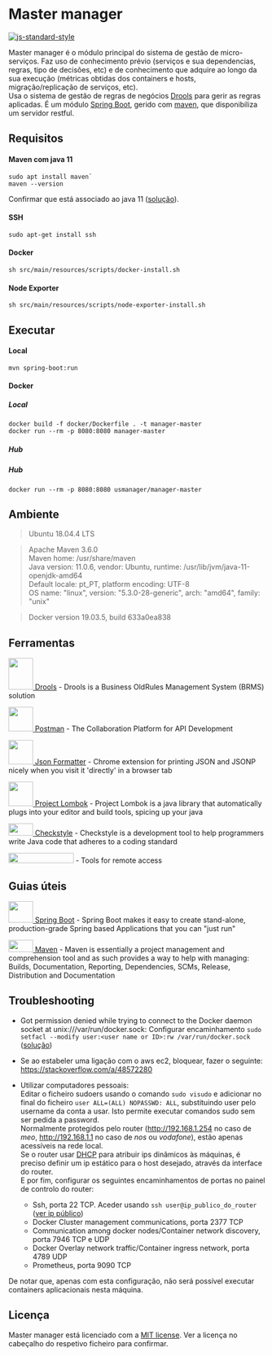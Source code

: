 # Master manager   

[![js-standard-style](https://img.shields.io/badge/code%20style-checkstyle-brightgreen.svg)](https://checkstyle.org/)

Master manager é o módulo principal do sistema de gestão de micro-serviços.
Faz uso de conhecimento prévio (serviços e sua dependencias, regras, tipo de decisões, etc) e de conhecimento que adquire ao longo da sua execução (métricas obtidas dos containers e hosts, migração/replicação de serviços, etc).  
Usa o sistema de gestão de regras de negócios [Drools](https://www.drools.org/) para gerir as regras aplicadas. 
É um módulo [Spring Boot](https://spring.io/projects/spring-boot), gerido com [maven](https://maven.apache.org/), que disponibiliza um servidor restful.

## Requisitos

#### Maven com java 11  
```shell script
sudo apt install maven`  
maven --version
```
Confirmar que está associado ao java 11 ([solução](https://stackoverflow.com/a/49988988)).
 
#### SSH
```shell script
sudo apt-get install ssh
```

#### Docker
```shell script
sh src/main/resources/scripts/docker-install.sh
```

#### Node Exporter
```shell script
sh src/main/resources/scripts/node-exporter-install.sh
``` 

## Executar

#### Local
```shell script
mvn spring-boot:run
```

#### Docker

##### Local
```shell script
docker build -f docker/Dockerfile . -t manager-master
docker run --rm -p 8080:8080 manager-master
```

##### Hub
##### Hub
```shell script
docker run --rm -p 8080:8080 usmanager/manager-master
```

## Ambiente

>Ubuntu 18.04.4 LTS

>Apache Maven 3.6.0  
 Maven home: /usr/share/maven  
 Java version: 11.0.6, vendor: Ubuntu, runtime: /usr/lib/jvm/java-11-openjdk-amd64  
 Default locale: pt_PT, platform encoding: UTF-8  
 OS name: "linux", version: "5.3.0-28-generic", arch: "amd64", family: "unix"

>Docker version 19.03.5, build 633a0ea838

## Ferramentas

[<img src="https://i.imgur.com/71OViyN.png" alt="" width="48" height="62"> Drools](https://www.drools.org/) - Drools is a Business OldRules Management System (BRMS) solution

[<img src="https://i.imgur.com/DBrGTaL.png" alt="" width="48" height="48"> Postman](https://www.postman.com/) - The Collaboration Platform for API Development

[<img src="https://i.imgur.com/M7dKRag.png" alt="" width="48" height="48"> Json Formatter](https://github.com/callumlocke/json-formatter) - Chrome extension for printing JSON and JSONP nicely when you visit it 'directly' in a browser tab

[<img src="https://i.imgur.com/JCWN9oL.png" alt="" width="48" height="48"> Project Lombok](https://projectlombok.org/) - Project Lombok is a java library that automatically plugs into your editor and build tools, spicing up your java

[<img src="https://i.imgur.com/6f2iyaR.png" alt="" width="48" height="24"> Checkstyle](https://checkstyle.org/) - Checkstyle is a development tool to help programmers write Java code that adheres to a coding standard

[<img src="https://upload.wikimedia.org/wikipedia/commons/thumb/3/3d/SSH_Communications_Security_logo.svg/1280px-SSH_Communications_Security_logo.svg.png" alt="" alt="" width="128" height="20">](https://www.ssh.com/ssh/command) - Tools for remote access

## Guias úteis
[<img src="https://i.imgur.com/WDbhA08.png" alt="" width="48" height="42"> Spring Boot](https://spring.io/projects/spring-boot) - Spring Boot makes it easy to create stand-alone, production-grade Spring based Applications that you can "just run" 

<!--[<img src="https://i.imgur.com/ei7nKF5.png" alt="" width="48" height="42"> Spring HATEOAS](https://spring.io/projects/spring-hateoas) - Spring HATEOAS provides some APIs to ease creating REST representations that follow the HATEOAS principle when working with Spring and especially Spring MVC-->

[<img src="https://i.imgur.com/qFZtEoa.png" alt="" width="48" height="24"> Maven](http://maven.apache.org/guides/getting-started/) - Maven is essentially a project management and comprehension tool and as such provides a way to help with managing: Builds, Documentation, Reporting, Dependencies, SCMs, Release, Distribution and Documentation

## Troubleshooting

- Got permission denied while trying to connect to the Docker daemon socket at unix:///var/run/docker.sock:
Configurar  encaminhamento `sudo setfacl --modify user:<user name or ID>:rw /var/run/docker.sock` ([solução](https://stackoverflow.com/a/54504083))

- Se ao estabeler uma ligação com o aws ec2, bloquear, fazer o seguinte:
https://stackoverflow.com/a/48572280 

- Utilizar computadores pessoais:  
Editar o ficheiro sudoers usando o comando `sudo visudo` e adicionar no final do ficheiro `user ALL=(ALL) NOPASSWD: ALL`, 
substituindo user pelo username da conta a usar. Isto permite executar comandos sudo sem ser pedida a password.  
Normalmente protegidos pelo router (http://192.168.1.254 no caso de *meo*, 
http://192.168.1.1 no caso de *nos* ou *vodafone*), estão apenas acessíveis na rede local.  
Se o router usar [DHCP](https://pt.wikipedia.org/wiki/Dynamic_Host_Configuration_Protocol) para atribuir ips dinâmicos 
às máquinas, é preciso definir um ip estático para o host desejado, através da interface do router.  
E por fim, configurar os seguintes encaminhamentos de portas no painel de controlo do router: 
    - Ssh, porta 22 TCP. Aceder usando `ssh user@ip_publico_do_router` ([ver ip público](https://ipinfo.io/ip))
    - Docker Cluster management communications, porta 2377 TCP
    - Communication among docker nodes/Container network discovery, porta 7946 TCP e UDP 
    - Docker Overlay network traffic/Container ingress network, porta 4789 UDP
    - Prometheus, porta 9090 TCP
    
De notar que, apenas com esta configuração, não será possível executar containers aplicacionais nesta máquina.

## Licença

Master manager está licenciado com a [MIT license](../LICENSE). Ver a licença no cabeçalho do respetivo ficheiro para confirmar.
